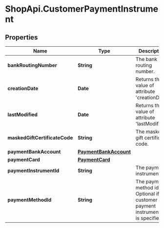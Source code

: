 # ShopApi.CustomerPaymentInstrument

## Properties
Name | Type | Description | Notes
------------ | ------------- | ------------- | -------------
**bankRoutingNumber** | **String** | The bank routing number. | [optional] 
**creationDate** | **Date** | Returns the value of attribute &#x27;creationDate&#x27;. | [optional] 
**lastModified** | **Date** | Returns the value of attribute &#x27;lastModified&#x27;. | [optional] 
**maskedGiftCertificateCode** | **String** | The masked gift certificate code. | [optional] 
**paymentBankAccount** | [**PaymentBankAccount**](PaymentBankAccount.md) |  | [optional] 
**paymentCard** | [**PaymentCard**](PaymentCard.md) |  | [optional] 
**paymentInstrumentId** | **String** | The payment instrument ID. | [optional] 
**paymentMethodId** | **String** | The payment method id. Optional if a customer payment instrument id is specified. | [optional] 
